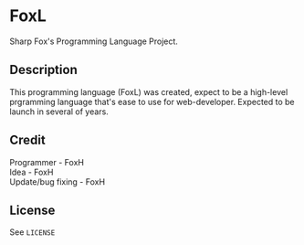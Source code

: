 # FoxL
Sharp Fox's Programming Language Project.  
## Description  
This programming language (FoxL) was created, expect to be a high-level prgramming language that's ease to use for web-developer. Expected to be launch in several of years.  
## Credit  
Programmer - FoxH  
Idea - FoxH  
Update/bug fixing - FoxH  
## **License**  
See `LICENSE`
